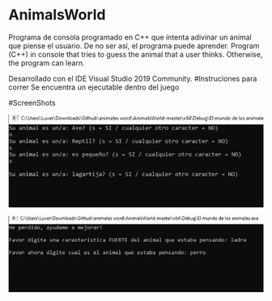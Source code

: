 # AnimalsWorld
Programa de consola programado en C++ que intenta adivinar un animal que piense el usuario. De no ser así, el programa puede aprender.  Program (C++) in console that tries to guess the animal that a user thinks. Otherwise, the program can learn.

Desarrollado con el IDE Visual Studio 2019 Community.
#Instruciones para correr
Se encuentra un ejecutable dentro del juego

#ScreenShots

![Alt text](https://github.com/JoelArdon/Mundo-de-los-Animales/blob/main/AnimalsWorld-master/ScreenShots/1.PNG?raw=true)

![Alt text](https://github.com/JoelArdon/Mundo-de-los-Animales/blob/main/AnimalsWorld-master/ScreenShots/2.PNG?raw=true)

